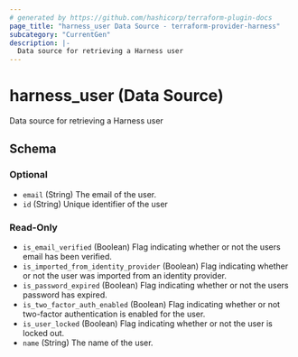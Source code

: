 ```yaml
---
# generated by https://github.com/hashicorp/terraform-plugin-docs
page_title: "harness_user Data Source - terraform-provider-harness"
subcategory: "CurrentGen"
description: |-
  Data source for retrieving a Harness user
---
```


# harness_user (Data Source)

Data source for retrieving a Harness user



<!-- schema generated by tfplugindocs -->
## Schema

### Optional

- `email` (String) The email of the user.
- `id` (String) Unique identifier of the user

### Read-Only

- `is_email_verified` (Boolean) Flag indicating whether or not the users email has been verified.
- `is_imported_from_identity_provider` (Boolean) Flag indicating whether or not the user was imported from an identity provider.
- `is_password_expired` (Boolean) Flag indicating whether or not the users password has expired.
- `is_two_factor_auth_enabled` (Boolean) Flag indicating whether or not two-factor authentication is enabled for the user.
- `is_user_locked` (Boolean) Flag indicating whether or not the user is locked out.
- `name` (String) The name of the user.


